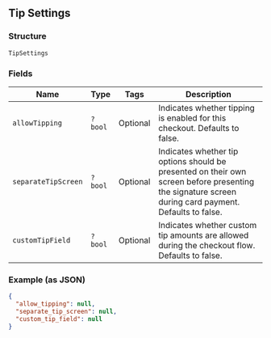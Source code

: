 ## Tip Settings

### Structure

`TipSettings`

### Fields

| Name | Type | Tags | Description |
|  --- | --- | --- | --- |
| `allowTipping` | `?bool` | Optional | Indicates whether tipping is enabled for this checkout. Defaults to false. |
| `separateTipScreen` | `?bool` | Optional | Indicates whether tip options should be presented on their own screen before presenting<br>the signature screen during card payment. Defaults to false. |
| `customTipField` | `?bool` | Optional | Indicates whether custom tip amounts are allowed during the checkout flow. Defaults to false. |

### Example (as JSON)

```json
{
  "allow_tipping": null,
  "separate_tip_screen": null,
  "custom_tip_field": null
}
```

